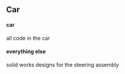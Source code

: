 ## Car

#### car
all code in the car
#### everything else
solid works designs for the steering assembly
